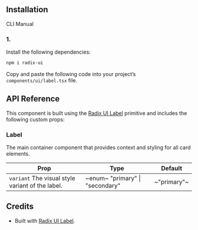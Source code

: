 ## Installation

CLI
Manual

### 1.

Install the following dependencies:

```bash
npm i radix-ui
```

Copy and paste the following code into your project’s `components/ui/label.tsx` file.

## API Reference

This component is built using the [Radix UI Label](https://www.radix-ui.com/primitives/docs/components/label) primitive and includes the following custom props:

### Label

The main container component that provides context and styling for all card elements.

| **Prop**                                         | **Type**                        | **Default** |
| ------------------------------------------------ | ------------------------------- | ----------- |
| `variant` The visual style variant of the label. | ~enum~ "primary" \| "secondary" | ~"primary"~ |

## Credits

- Built with [Radix UI Label](https://www.radix-ui.com/primitives/docs/components/label).
